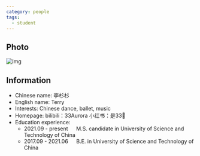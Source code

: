 ```yaml
---
category: people
tags:
  - student
---
```


## Photo

![img](https://user-images.githubusercontent.com/54491702/199134596-a8242e0e-de9e-4823-b752-a80a78ff1a2a.jpg)

## Information

- Chinese name: 李杉杉
- English name: Terry
- Interests: Chinese dance, ballet, music
- Homepage: bilibili：33Aurora 小红书：是33🦆
- Education experience:
    - 2021.09 - present  &emsp;  M.S. candidate in University of Science and Technology of China
    - 2017.09 - 2021.06  &emsp;  B.E. in University of Science and Technology of China
